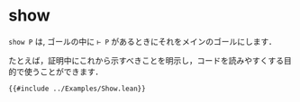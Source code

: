 # show

`show P` は, ゴールの中に `⊢ P` があるときにそれをメインのゴールにします．

たとえば，証明中にこれから示すべきことを明示し，コードを読みやすくする目的で使うことができます．

```lean
{{#include ../Examples/Show.lean}}
```

